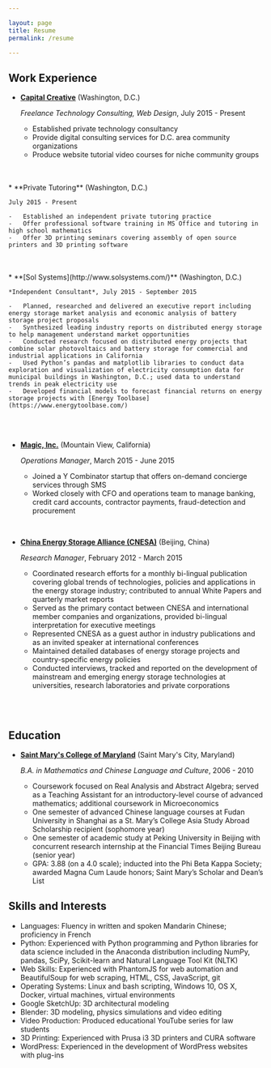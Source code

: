 ```yaml
---

layout: page
title: Resume
permalink: /resume

---
```


Work Experience
---------------

*   **[Capital Creative](http://briancaffey2010.wixsite.com/capital-websites/contact)** (Washington, D.C.)

    *Freelance Technology Consulting, Web Design*, July 2015 - Present

    -	Established private technology consultancy
    -	Provide digital consulting services for D.C. area community organizations
    - Produce website tutorial video courses for niche community groups

<br>
<br>
*   **Private Tutoring** (Washington, D.C.)

    July 2015 - Present

    -	Established an independent private tutoring practice
    -   Offer professional software training in MS Office and tutoring in high school mathematics
    -	Offer 3D printing seminars covering assembly of open source printers and 3D printing software
<br>
<br>
*   **[Sol Systems](http://www.solsystems.com/)** (Washington, D.C.)

    *Independent Consultant*, July 2015 - September 2015

    -   Planned, researched and delivered an executive report including energy storage market analysis and economic analysis of battery storage project proposals
	-   Synthesized leading industry reports on distributed energy storage to help management understand market opportunities
    -   Conducted research focused on distributed energy projects that combine solar photovoltaics and battery storage for commercial and industrial applications in California
	-   Used Python’s pandas and matplotlib libraries to conduct data exploration and visualization of electricity consumption data for municipal buildings in Washington, D.C.; used data to understand trends in peak electricity use
	-   Developed financial models to forecast financial returns on energy storage projects with [Energy Toolbase](https://www.energytoolbase.com/)
<br>
<br>

*   **[Magic, Inc.](https://getmagicnow.com)** (Mountain View, California)

    *Operations Manager*, March 2015 - June 2015

    -   Joined a Y Combinator startup that offers on-demand concierge services through SMS
    -   Worked closely with CFO and operations team to manage banking, credit card accounts, contractor payments, fraud-detection and procurement  
<br>

*   **[China Energy Storage Alliance (CNESA)](http://en.cnesa.org/)** (Beijing, China)

    *Research Manager*, February 2012 - March 2015

    -   Coordinated research efforts for a monthly bi-lingual publication covering global trends of technologies, policies and applications in the energy storage industry; contributed to annual White Papers and quarterly market reports
	-   Served as the primary contact between CNESA and international member companies and organizations, provided bi-lingual interpretation for executive meetings
	-   Represented CNESA as a guest author in industry publications and as an invited speaker at international conferences
	-   Maintained detailed databases of energy storage projects and country-specific energy policies
	-   Conducted interviews, tracked and reported on the development of mainstream and emerging energy storage technologies at universities, research laboratories and private corporations
<br>
<br>


Education
---------

*   **[Saint Mary's College of Maryland](http://www.smcm.edu/)** (Saint Mary's City, Maryland)

    *B.A. in Mathematics and Chinese Language and Culture*, 2006 - 2010

    -   Coursework focused on Real Analysis and Abstract Algebra; served as a Teaching Assistant for an introductory-level course of advanced mathematics; additional coursework in Microeconomics
	-   One semester of advanced Chinese language courses at Fudan University in Shanghai as a St. Mary’s College Asia Study Abroad Scholarship recipient (sophomore year)
	-   One semester of academic study at Peking University in Beijing with concurrent research internship at the Financial Times Beijing Bureau (senior year)
	-   GPA: 3.88 (on a 4.0 scale); inducted into the Phi Beta Kappa Society; awarded Magna Cum Laude honors; Saint Mary’s Scholar and Dean’s List


Skills and Interests
------

* Languages: Fluency in written and spoken Mandarin Chinese; proficiency in French
* Python: Experienced with Python programming and Python libraries for data science included in the Anaconda distribution including NumPy, pandas, SciPy, Scikit-learn and Natural Language Tool Kit (NLTK)
* Web Skills: Experienced with PhantomJS for web automation and BeautifulSoup for web scraping, HTML, CSS, JavaScript, git
* Operating Systems: Linux and bash scripting, Windows 10, OS X, Docker, virtual machines, virtual environments
* Google SketchUp: 3D architectural modeling
* Blender: 3D modeling, physics simulations and video editing
* Video Production: Produced educational YouTube series for law students
* 3D Printing: Experienced with Prusa i3 3D printers and CURA software
* WordPress: Experienced in the development of WordPress websites with plug-ins
